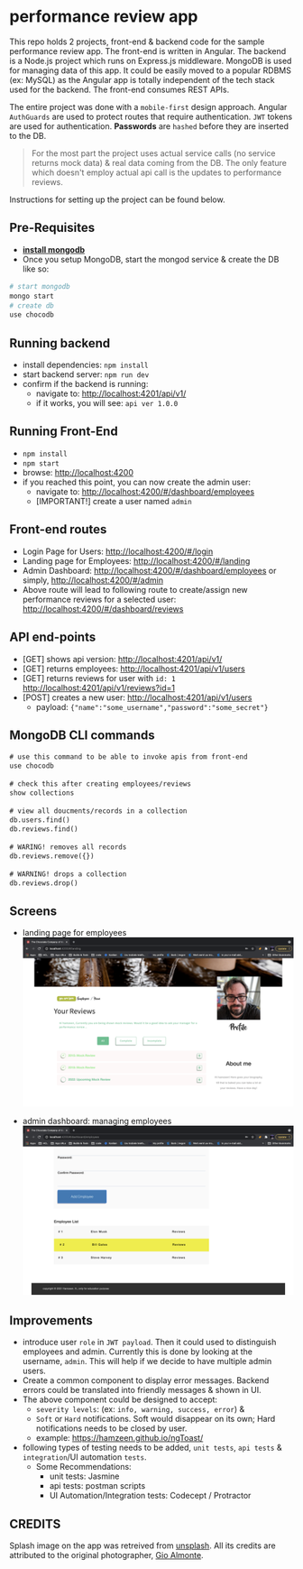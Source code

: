 # performance review app
This repo holds 2 projects, front-end & backend code for the sample performance review app.
The front-end is written in Angular. The backend is a Node.js project which runs on Express.js middleware. 
MongoDB is used for managing data of this app. It could be easily moved to a 
popular RDBMS (ex: MySQL) as the Angular app is totally independent of the 
tech stack used for the backend. The front-end consumes REST APIs.


The entire project was done with a `mobile-first` design approach.
Angular `AuthGuards` are used to protect routes that require authentication.
`JWT` tokens are used for authentication. **Passwords** are `hashed` before they are inserted to the DB.

> For the most part the project uses actual service calls (no service returns mock data) & 
real data coming from the DB. The only feature which doesn't employ actual api call is the 
updates to performance reviews.

Instructions for setting up the project can be found below. 


## Pre-Requisites ##
* [**install mongodb**](https://treehouse.github.io/installation-guides/mac/mongo-mac.html)
* Once you setup MongoDB, start the mongod service & create the DB like so:
```sh
# start mongodb
mongo start
# create db
use chocodb
```


## Running backend
* install dependencies:
    ```npm install```
* start backend server:
    ```npm run dev```
* confirm if the backend is running: 
    * navigate to: <http://localhost:4201/api/v1/>
    * if it works, you will see: `api ver 1.0.0`

## Running Front-End
* ```npm install```
* ```npm start```
* browse: <http://localhost:4200>
* if you reached this point, you can now create the admin user:
    * navigate to: <http://localhost:4200/#/dashboard/employees>
    * [IMPORTANT!] create a user named `admin`

## Front-end routes
* Login Page for Users: <http://localhost:4200/#/login>
* Landing page for Employees: <http://localhost:4200/#/landing>
* Admin Dashboard: <http://localhost:4200/#/dashboard/employees> or 
simply, <http://localhost:4200/#/admin>
* Above route will lead to following route to create/assign new performance reviews for a selected user: <http://localhost:4200/#/dashboard/reviews>

## API end-points
* [GET]  shows api version: <http://localhost:4201/api/v1/>
* [GET]  returns employees: <http://localhost:4201/api/v1/users>
* [GET]  returns reviews for user with `id: 1` <http://localhost:4201/api/v1/reviews?id=1>
* [POST] creates a new user: <http://localhost:4201/api/v1/users>
    * payload: `{"name":"some_username","password":"some_secret"}`

## MongoDB CLI commands
```
# use this command to be able to invoke apis from front-end
use chocodb

# check this after creating employees/reviews
show collections

# view all doucments/records in a collection
db.users.find()
db.reviews.find()

# WARING! removes all records
db.reviews.remove({})

# WARNING! drops a collection
db.reviews.drop()
```

## Screens

* landing page for employees
![employee landing](https://raw.githubusercontent.com/hamzeen/ng-performance-review-app/master/screenshots/003_landing_page_employees.png)

* admin dashboard: managing employees
![dashboard manage employees](https://raw.githubusercontent.com/hamzeen/ng-performance-review-app/master/screenshots/004_dashboard_admin.png)


## Improvements
* introduce user `role` in `JWT payload`. Then it could used to distinguish employees and admin. 
Currently this is done by looking at the username, `admin`. 
This will help if we decide to have multiple admin users.
* Create a common component to display error messages. Backend errors could be translated into friendly messages & shown in UI.
* The above component could be designed to accept:
    * `severity levels`: (ex: `info, warning, success, error`) & 
    * `Soft` or `Hard` notifications. Soft would disappear on its own; Hard notifications needs to be closed by user.
    * example: <https://hamzeen.github.io/ngToast/>
* following types of testing needs to be added, `unit tests`, `api tests` & `integration`/UI automation `tests`.
    * Some Recommendations: 
        * unit tests: Jasmine
        * api tests: postman scripts
        * UI Automation/Integration tests: Codecept / Protractor


## CREDITS ##
Splash image on the app was retreived from [unsplash](http://unsplash.com). 
All its credits are attributed to the original photographer, [Gio Almonte](https://unsplash.com/@gpenguin).

